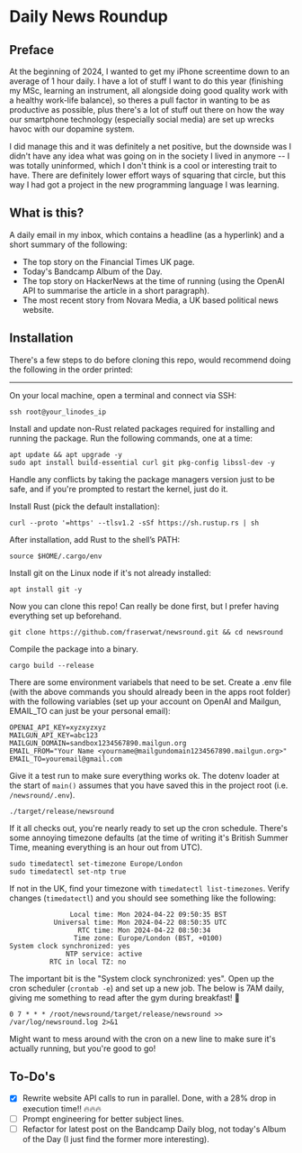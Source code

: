 # Daily News Roundup

## Preface

At the beginning of 2024, I wanted to get my iPhone screentime down to an average of 1 hour daily. I have a lot of stuff I want to do this year (finishing my MSc, learning an instrument, all alongside doing good quality work with a healthy work-life balance), so theres a pull factor in wanting to be as productive as possible, plus there's a lot of stuff out there on how the way our smartphone technology (especially social media) are set up wrecks havoc with our dopamine system.

I did manage this and it was definitely a net positive, but the downside was I didn't have any idea what was going on in the society I lived in anymore -- I was totally uninformed, which I don't think is a cool or interesting trait to have. There are definitely lower effort ways of squaring that circle, but this way I had got a project in the new programming language I was learning.

## What is this?

A daily email in my inbox, which contains a headline (as a hyperlink) and a short summary of the following:

- The top story on the Financial Times UK page.
- Today's Bandcamp Album of the Day.
- The top story on HackerNews at the time of running (using the OpenAI API to summarise the article in a short paragraph).
- The most recent story from Novara Media, a UK based political news website.

## Installation

There's a few steps to do before cloning this repo, would recommend doing the following in the order printed:

---

On your local machine, open a terminal and connect via SSH:

```
ssh root@your_linodes_ip
```

Install and update non-Rust related packages required for installing and running the package. Run the following commands, one at a time:

```
apt update && apt upgrade -y
sudo apt install build-essential curl git pkg-config libssl-dev -y
```

Handle any conflicts by taking the package managers version just to be safe, and if you're prompted to restart the kernel, just do it.

Install Rust (pick the default installation):

```
curl --proto '=https' --tlsv1.2 -sSf https://sh.rustup.rs | sh
```

After installation, add Rust to the shell’s PATH:

```
source $HOME/.cargo/env
```

Install git on the Linux node if it's not already installed:

```
apt install git -y
```

Now you can clone this repo! Can really be done first, but I prefer having everything set up beforehand.

```
git clone https://github.com/fraserwat/newsround.git && cd newsround
```

Compile the package into a binary.

```
cargo build --release
```

There are some environment variabels that need to be set. Create a .env file (with the above commands you should already been in the apps root folder) with the following variables (set up your account on OpenAI and Mailgun, EMAIL_TO can just be your personal email):

```
OPENAI_API_KEY=xyzxyzxyz
MAILGUN_API_KEY=abc123
MAILGUN_DOMAIN=sandbox1234567890.mailgun.org
EMAIL_FROM="Your Name <yourname@mailgundomain1234567890.mailgun.org>"
EMAIL_TO=youremail@gmail.com
```

Give it a test run to make sure everything works ok. The dotenv loader at the start of `main()` assumes that you have saved this in the project root (i.e. `/newsround/.env`).

```
./target/release/newsround
```

If it all checks out, you're nearly ready to set up the cron schedule. There's some annoying timezone defaults (at the time of writing it's British Summer Time, meaning everything is an hour out from UTC).

```
sudo timedatectl set-timezone Europe/London
sudo timedatectl set-ntp true
```

If not in the UK, find your timezone with `timedatectl list-timezones`. Verify changes (`timedatectl`) and you should see something like the following:

```
               Local time: Mon 2024-04-22 09:50:35 BST
           Universal time: Mon 2024-04-22 08:50:35 UTC
                 RTC time: Mon 2024-04-22 08:50:34
                Time zone: Europe/London (BST, +0100)
System clock synchronized: yes
              NTP service: active
          RTC in local TZ: no
```

The important bit is the "System clock synchronized: yes". Open up the cron scheduler (`crontab -e`) and set up a new job. The below is 7AM daily, giving me something to read after the gym during breakfast! 🙂

```
0 7 * * * /root/newsround/target/release/newsround >> /var/log/newsround.log 2>&1
```

Might want to mess around with the cron on a new line to make sure it's actually running, but you're good to go!

## To-Do's

- [x] Rewrite website API calls to run in parallel. Done, with a 28% drop in execution time!! 🔥🔥🔥
- [ ] Prompt engineering for better subject lines.
- [ ] Refactor for latest post on the Bandcamp Daily blog, not today's Album of the Day (I just find the former more interesting).
